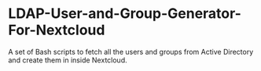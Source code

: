 # LDAP-User-and-Group-Generator-For-Nextcloud
A set of Bash scripts to fetch all the users and groups from Active Directory and create them in inside Nextcloud.
